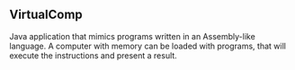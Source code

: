 
## VirtualComp

Java application that mimics programs written in an Assembly-like language. A computer with memory can be loaded with programs, that will execute the instructions and present a result.